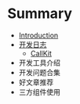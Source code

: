 # Summary

* [Introduction](README.md)
* [开发日志](开发日志.md)
    * [CallKit](call-k-i-t.md)
* 开发工具介绍
* 开发问题合集
* 好文章推荐
* 三方组件使用

